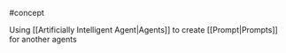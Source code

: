 #concept 

Using [[Artificially Intelligent Agent|Agents]] to create [[Prompt|Prompts]] for another agents
